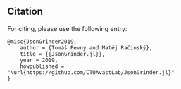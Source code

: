 ## Citation

For citing, please use the following entry:

```
@misc{JsonGrinder2019,
    author = {Tomáš Pevný and Matěj Račinský},
    title = {{JsonGrinder.jl}},
    year = 2019,
    howpublished = "\url{https://github.com/CTUAvastLab/JsonGrinder.jl}"
}
```
